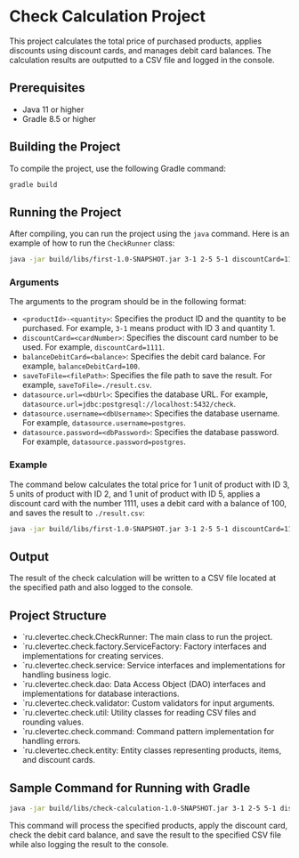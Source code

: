 # Check Calculation Project

This project calculates the total price of purchased products, applies discounts using discount cards, and manages debit card balances. The calculation results are outputted to a CSV file and logged in the console.

## Prerequisites

- Java 11 or higher
- Gradle 8.5 or higher

## Building the Project

To compile the project, use the following Gradle command:
```bash
gradle build
```

## Running the Project

After compiling, you can run the project using the `java` command. Here is an example of how to run the `CheckRunner` class:
```bash
java -jar build/libs/first-1.0-SNAPSHOT.jar 3-1 2-5 5-1 discountCard=1111 balanceDebitCard=100 saveToFile=./result.csv datasource.url=jdbc:postgresql://localhost:5432/check datasource.username=postgres datasource.password=postgres
```

### Arguments

The arguments to the program should be in the following format:

- `<productId>-<quantity>`: Specifies the product ID and the quantity to be purchased. For example, `3-1` means product with ID 3 and quantity 1.
- `discountCard=<cardNumber>`: Specifies the discount card number to be used. For example, `discountCard=1111`.
- `balanceDebitCard=<balance>`: Specifies the debit card balance. For example, `balanceDebitCard=100`.
- `saveToFile=<filePath>`: Specifies the file path to save the result. For example, `saveToFile=./result.csv`.
- `datasource.url=<dbUrl>`: Specifies the database URL. For example, `datasource.url=jdbc:postgresql://localhost:5432/check`.
- `datasource.username=<dbUsername>`: Specifies the database username. For example, `datasource.username=postgres`.
- `datasource.password=<dbPassword>`: Specifies the database password. For example, `datasource.password=postgres`.

### Example

The command below calculates the total price for 1 unit of product with ID 3, 5 units of product with ID 2, and 1 unit of product with ID 5, applies a discount card with the number 1111, uses a debit card with a balance of 100, and saves the result to `./result.csv`:
```bash
java -jar build/libs/first-1.0-SNAPSHOT.jar 3-1 2-5 5-1 discountCard=1111 balanceDebitCard=100 saveToFile=./result.csv datasource.url=jdbc:postgresql://localhost:5432/check datasource.username=postgres datasource.password=postgres
```

## Output

The result of the check calculation will be written to a CSV file located at the specified path and also logged to the console.

## Project Structure
- `ru.clevertec.check.CheckRunner: The main class to run the project.
- `ru.clevertec.check.factory.ServiceFactory: Factory interfaces and implementations for creating services.
- `ru.clevertec.check.service: Service interfaces and implementations for handling business logic.
- `ru.clevertec.check.dao: Data Access Object (DAO) interfaces and implementations for database interactions.
- `ru.clevertec.check.validator: Custom validators for input arguments.
- `ru.clevertec.check.util: Utility classes for reading CSV files and rounding values.
- `ru.clevertec.check.command: Command pattern implementation for handling errors.
- `ru.clevertec.check.entity: Entity classes representing products, items, and discount cards.

## Sample Command for Running with Gradle

```bash
java -jar build/libs/check-calculation-1.0-SNAPSHOT.jar 3-1 2-5 5-1 discountCard=1111 balanceDebitCard=100 saveToFile=./result.csv datasource.url=jdbc:postgresql://localhost:5432/check datasource.username=postgres datasource.password=postgres
```

This command will process the specified products, apply the discount card, check the debit card balance, and save the result to the specified CSV file while also logging the result to the console.
